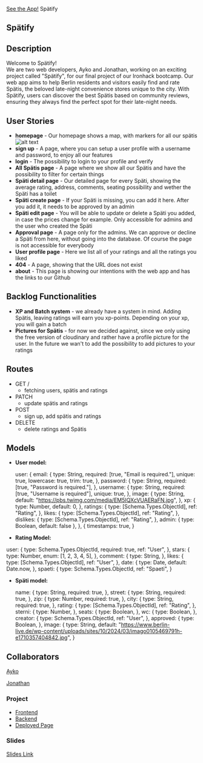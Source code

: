 [See the App!](https://spaetify.netlify.app/) Spätify

## Spätify

## Description

Welcome to Spätify! <br/>
            We are two web developers, Ayko and Jonathan, working on an exciting project called "Spätify", for our final project of our Ironhack bootcamp. Our web app aims to help Berlin residents and visitors easily find and rate Spätis, the beloved late-night convenience stores unique to the city. With Spätify, users can discover the best Spätis based on community reviews, ensuring they always find the perfect spot for their late-night needs.

## User Stories

- **homepage** - Our homepage shows a map, with markers for all our spätis
![alt text](image-1.png)
- **sign up** - A page, where you can setup a user profile with a username and password, to enjoy all our features
- **login** - The possibility to login to your profile and verify 
- **All Spätis page** - A page where we show all our Spätis and have the possibility to filter for certain things
- **Späti detail page** - Our detailed page for every Späti, showing the average rating, address, comments, seating possibility and wether the Späti has a toilet
- **Späti create page** - If your Späti is missing, you can add it here. After you add it, it needs to be approved by an admin
- **Späti edit page** - You will be able to update or delete a Späti you added, in case the prices change for example. Only accessible for admins and the user who created the Späti
- **Approval page** - A page only for the admins. We can approve or decline a Späti from here, without going into the database. Of course the page is not accessible for everybody
- **User profile page** - Here we list all of your ratings and all the ratings you liked
- **404** - A page, showing that the URL does not exist
- **about** - This page is showing our intentions with the web app and has the links to our Github

## Backlog Functionalities


- **XP and Batch system** - we already have a system in mind. Adding Spätis, leaving ratings will earn you xp-points. Depending on your xp, you will gain a batch
- **Pictures for Spätis** - for now we decided against, since we only using the free version of cloudinary and rather have a profile picture for the user. In the future we wan't to add the possibility to add pictures to your ratings

## Routes

- GET /
  - fetching users, spätis and ratings
- PATCH
  - update spätis and ratings
- POST
  - sign up, add spätis and ratings 
- DELETE
  - delete ratings and Spätis

## Models
- **User model:**

  user:
    {
    email: {
      type: String,
      required: [true, "Email is required."],
      unique: true,
      lowercase: true,
      trim: true,
    },
    password: {
      type: String,
      required: [true, "Password is required."],
    },
    username: {
      type: String,
      required: [true, "Username is required"],
      unique: true,
    },
    image: {
      type: String,
      default: "https://pbs.twimg.com/media/EM5IQXcVUAERaFN.jpg",
    },
    xp: {
      type: Number,
      default: 0,
    },
    ratings: {
      type: [Schema.Types.ObjectId],
      ref: "Rating",
    },
    likes: {
      type: [Schema.Types.ObjectId],
      ref: "Rating",
    },
    dislikes: {
      type: [Schema.Types.ObjectId],
      ref: "Rating",
    },
    admin: { type: Boolean, default: false },
  },
  {
    timestamps: true,
  }



- **Rating Model:**

user: {
    type: Schema.Types.ObjectId,
    required: true,
    ref: "User",
  },
  stars: {
    type: Number,
    enum: [1, 2, 3, 4, 5],
  },
  comment: {
    type: String,
  },
  likes: {
    type: [Schema.Types.ObjectId],
    ref: "User",
  },
  date: {
    type: Date,
    default: Date.now,
  },
  spaeti: {
    type: Schema.Types.ObjectId,
    ref: "Spaeti",
  }

- **Späti model:**

  name: {
    type: String,
    required: true,
  },
  street: {
    type: String,
    required: true,
  },
  zip: {
    type: Number,
    required: true,
  },
  city: {
    type: String,
    required: true,
  },
  rating: {
    type: [Schema.Types.ObjectId],
    ref: "Rating",
  },
  sterni: {
    type: Number,
  },
  seats: {
    type: Boolean,
  },
  wc: {
    type: Boolean,
  },
  creator: {
    type: Schema.Types.ObjectId,
    ref: "User",
  },
  approved: {
    type: Boolean,
  },
  image: {
    type: String,
    default:
      "https://www.berlin-live.de/wp-content/uploads/sites/10/2024/03/imago0105469791h-e1710357404842.jpg",
  }





## Collaborators

[Ayko](https://github.com/ayk0wsk11)

[Jonathan](https://github.com/Senfjo)

### Project

- [Frontend](https://github.com/ayk0wsk11/spaeti-finder-frontend)
- [Backend](https://github.com/Senfjo/spaeti-finder-backend)
- [Deployed Page](https://spaetify.netlify.app/)



### Slides

[Slides Link]()
